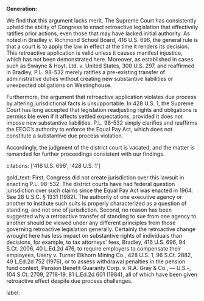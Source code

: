 **Generation:**

We find that this argument lacks merit. The Supreme Court has consistently upheld the ability of Congress to enact retroactive legislation that effectively ratifies prior actions, even those that may have lacked initial authority. As noted in Bradley v. Richmond School Board, 416 U.S. 696, the general rule is that a court is to apply the law in effect at the time it renders its decision. This retroactive application is valid unless it causes manifest injustice, which has not been demonstrated here. Moreover, as established in cases such as Swayne & Hoyt, Ltd. v. United States, 300 U.S. 297, and reaffirmed in Bradley, P.L. 98-532 merely ratifies a pre-existing transfer of administrative duties without creating new substantive liabilities or unexpected obligations on Westinghouse.

Furthermore, the argument that retroactive application violates due process by altering jurisdictional facts is unsupportable. In 428 U.S. 1, the Supreme Court has long accepted that legislation readjusting rights and obligations is permissible even if it affects settled expectations, provided it does not impose new substantive liabilities. P.L. 98-532 simply clarifies and reaffirms the EEOC’s authority to enforce the Equal Pay Act, which does not constitute a substantive due process violation.

Accordingly, the judgment of the district court is vacated, and the matter is remanded for further proceedings consistent with our findings.

citations: ['416 U.S. 696', '428 U.S. 1']

gold_text: First, Congress did not create jurisdiction over this lawsuit in enacting P.L. 98-532. The district courts have had federal question jurisdiction over such claims since the Equal Pay Act was enacted in 1964. See 28 U.S.C. § 1331 (1982). The authority of one executive agency or another to institute such suits is properly characterized as a question of standing, and not one of jurisdiction. Second, no reason has been suggested why a retroactive transfer of standing to sue from one agency to another should be viewed under any different principles from those governing retroactive legislation generally. Certainly the retroactive change wrought here has less impact on substantive rights of individuals than decisions, for example, to tax attorneys’ fees, Bradley, 416 U.S. 696, 94 S.Ct. 2006, 40 L.Ed.2d 476, to require employers to compensate their employees, Usery v. Turner Elkhorn Mining Co., 428 U.S. 1, 96 S.Ct. 2882, 49 L.Ed.2d 752 (1976), or to assess withdrawal penalties in the pension fund context, Pension Benefit Guaranty Corp. v. R.A. Gray & Co., — U.S.-, 104 S.Ct. 2709, 2718-19, 81 L.Ed.2d 601 (1984), all of which have been given retroactive effect despite due process challenges.

label: 